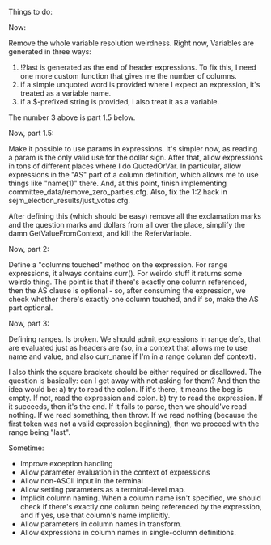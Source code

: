 Things to do:

Now:

Remove the whole variable resolution weirdness. Right now, Variables
are generated in three ways:
1) !?last is generated as the end of header expressions. To fix this, I need
   one more custom function that gives me the number of columns.
2) if a simple unquoted word is provided where I expect an expression, it's
   treated as a variable name.
3) if a $-prefixed string is provided, I also treat it as a variable.

The number 3 above is part 1.5 below.

Now, part 1.5:

Make it possible to use params in expressions. It's simpler now, as reading
a param is the only valid use for the dollar sign.
After that, allow expressions in tons of different places where I do
QuotedOrVar. In particular, allow expressions in the "AS" part of a column
definition, which allows me to use things like "name(1)" there.
And, at this point, finish implementing committee_data/remove_zero_parties.cfg.
Also, fix the 1:2 hack in sejm_election_results/just_votes.cfg.

After defining this (which should be easy) remove all the exclamation marks
and the question marks and dollars from all over the place, simplify the
damn GetValueFromContext, and kill the ReferVariable.

Now, part 2:

Define a "columns touched" method on the expression. For range expressions,
it always contains curr(). For weirdo stuff it returns some weirdo thing.
The point is that if there's exactly one column referenced, then the AS
clause is optional - so, after consuming the expression, we check whether
there's exactly one column touched, and if so, make the AS part optional.

Now, part 3:

Defining ranges. Is broken. We should admit expressions in range defs, that
are evaluated just as headers are (so, in a context that allows me to use
name and value, and also curr_name if I'm in a range column def context).

I also think the square brackets should be either required or disallowed.
The question is basically: can I get away with not asking for them? And then
the idea would be:
a) try to read the colon. If it's there, it means the beg is empty. If not,
read the expression and colon.
b) try to read the expression. If it succeeds, then it's the end. If it
fails to parse, then we should've read nothing. If we read something, then
throw. If we read nothing (because the first token was not a valid
expression beginning), then we proceed with the range being "last".

Sometime:

* Improve exception handling
* Allow parameter evaluation in the context of expressions
* Allow non-ASCII input in the terminal
* Allow setting parameters as a terminal-level map.
* Implicit column naming. When a column name isn't specified, we should
  check if there's exactly one column being referenced by the expression,
  and if yes, use that column's name implicitly.
* Allow parameters in column names in transform.
* Allow expressions in column names in single-column definitions.
